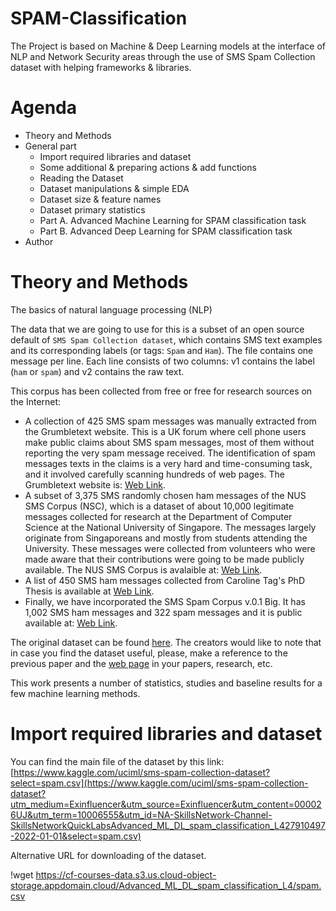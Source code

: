 # SPAM-Classification

The Project is based  on Machine & Deep Learning models at the interface of NLP and Network Security areas through the use of SMS Spam Collection dataset with helping frameworks & libraries.

# Agenda

*   Theory and Methods
*   General part
    *   Import required libraries and dataset
    *   Some additional & preparing actions & add functions
    *   Reading the Dataset
    *   Dataset manipulations & simple EDA
    *   Dataset size & feature names
    *   Dataset primary statistics
    *   Part A. Advanced Machine Learning for SPAM classification task
    *   Part B. Advanced Deep Learning for SPAM classification task
*   Author

  # Theory and Methods

  The basics of natural language processing (NLP)

The data that we are going to use for this is a subset of an open source default of `SMS Spam Collection dataset`, which contains SMS text examples and its corresponding labels (or tags: `Spam` and `Ham`). The file contains one message per line. Each line consists of two columns: v1 contains the label (`ham` or `spam`) and v2 contains the raw text.

This corpus has been collected from free or free for research sources on the Internet:

*   A collection of 425 SMS spam messages was manually extracted from the Grumbletext website. This is a UK forum where cell phone users make public claims about SMS spam messages, most of them without reporting the very spam message received. The identification of spam messages texts in the claims is a very hard and time-consuming task, and it involved carefully scanning hundreds of web pages. The Grumbletext website is: [Web Link](http://www.grumbletext.co.uk/?utm_medium=Exinfluencer&utm_source=Exinfluencer&utm_content=000026UJ&utm_term=10006555&utm_id=NA-SkillsNetwork-Channel-SkillsNetworkQuickLabsAdvanced_ML_DL_spam_classification_L427910497-2022-01-01).
*   A subset of 3,375 SMS randomly chosen ham messages of the NUS SMS Corpus (NSC), which is a dataset of about 10,000 legitimate messages collected for research at the Department of Computer Science at the National University of Singapore. The messages largely originate from Singaporeans and mostly from students attending the University. These messages were collected from volunteers who were made aware that their contributions were going to be made publicly available. The NUS SMS Corpus is avalaible at: [Web Link](http://www.comp.nus.edu.sg/\~rpnlpir/downloads/corpora/smsCorpus/?utm_medium=Exinfluencer&utm_source=Exinfluencer&utm_content=000026UJ&utm_term=10006555&utm_id=NA-SkillsNetwork-Channel-SkillsNetworkQuickLabsAdvanced_ML_DL_spam_classification_L427910497-2022-01-01).
*   A list of 450 SMS ham messages collected from Caroline Tag's PhD Thesis is available at [Web Link](http://etheses.bham.ac.uk/253/1/Tagg09PhD.pdf?utm_medium=Exinfluencer&utm_source=Exinfluencer&utm_content=000026UJ&utm_term=10006555&utm_id=NA-SkillsNetwork-Channel-SkillsNetworkQuickLabsAdvanced_ML_DL_spam_classification_L427910497-2022-01-01).
*   Finally, we have incorporated the SMS Spam Corpus v.0.1 Big. It has 1,002 SMS ham messages and 322 spam messages and it is public available at: [Web Link](http://www.esp.uem.es/jmgomez/smsspamcorpus/?utm_medium=Exinfluencer&utm_source=Exinfluencer&utm_content=000026UJ&utm_term=10006555&utm_id=NA-SkillsNetwork-Channel-SkillsNetworkQuickLabsAdvanced_ML_DL_spam_classification_L427910497-2022-01-01).

The original dataset can be found [here](https://archive.ics.uci.edu/ml/datasets/SMS+Spam+Collection?utm_medium=Exinfluencer&utm_source=Exinfluencer&utm_content=000026UJ&utm_term=10006555&utm_id=NA-SkillsNetwork-Channel-SkillsNetworkQuickLabsAdvanced_ML_DL_spam_classification_L427910497-2022-01-01). The creators would like to note that in case you find the dataset useful, please, make a reference to the previous paper and the [web page](http://www.dt.fee.unicamp.br/\~tiago/smsspamcollection/) in your papers, research, etc.

This work presents a number of statistics, studies and baseline results for a few machine learning methods.


# Import required libraries and dataset

You can find the main file of the dataset by this link: [https://www.kaggle.com/uciml/sms-spam-collection-dataset?select=spam.csv](https://www.kaggle.com/uciml/sms-spam-collection-dataset?utm_medium=Exinfluencer&utm_source=Exinfluencer&utm_content=000026UJ&utm_term=10006555&utm_id=NA-SkillsNetwork-Channel-SkillsNetworkQuickLabsAdvanced_ML_DL_spam_classification_L427910497-2022-01-01&select=spam.csv)

Alternative URL for downloading of the dataset.

!wget https://cf-courses-data.s3.us.cloud-object-storage.appdomain.cloud/Advanced_ML_DL_spam_classification_L4/spam.csv
